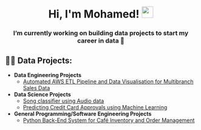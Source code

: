 <h1 align="center">
Hi, I'm Mohamed!
	<a href="https://github.com/Bouaskaoun" target="_self">
		<img src="https://media.giphy.com/media/hvRJCLFzcasrR4ia7z/giphy.gif" width="30">
	</a>
</h1>

<h3 align="center">I’m currently working on building data projects to start my career in data 🔨</h3>

 <h2>👨‍💻 Data Projects:</h2>
 
 
- <b>Data Engineering Projects</b>
  - [Automated AWS ETL Pipeline and Data Visualisation for Multibranch Sales Data](https://github.com/mashafie/AWS-ETL-Pipeline-and-Data-Visualisation-for-Multibranch-Sales-Data)
- <b>Data Science Projects</b>
  - [Song classifier using Audio data](https://github.com/mashafie/Classify-Song-Genres-using-Audio-Data)
  - [Predicting Credit Card Approvals using Machine Learning](https://github.com/mashafie/Predicting-Credit-Card-Approvals)
- <b>General Programming/Software Engineering Projects</b>
  - [Python Back-End System for Café Inventory and Order Management](https://github.com/mashafie/Python-Based-Back-End-System-for-Cafe-Inventory-and-Order-Management)


